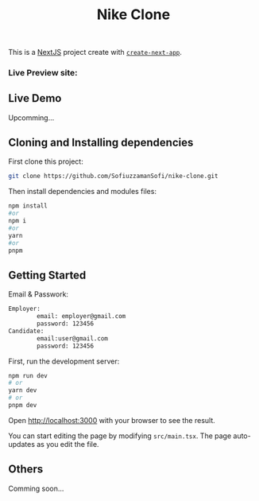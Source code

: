 <h1 align="center">
Nike Clone
</h1>

<br/>

This is a [NextJS](https://nextjs.org/) project create with [`create-next-app`](https://github.com/vercel/next.js/tree/canary/packages/create-next-app).

### Live Preview site: [](https:/)



## Live Demo
Upcomming...



## Cloning and Installing dependencies

First clone this project:

```bash
git clone https://github.com/SofiuzzamanSofi/nike-clone.git
```

Then install dependencies and modules files:

```bash
npm install
#or
npm i
#or
yarn
#or
pnpm
```
## Getting Started

Email & Passwork:

```bash
Employer:
        email: employer@gmail.com
        password: 123456
Candidate:
        email:user@gmail.com
        password: 123456
```

First, run the development server:

```bash
npm run dev
# or
yarn dev
# or
pnpm dev
```

Open [http://localhost:3000](http://localhost:3000) with your browser to see the result.

You can start editing the page by modifying `src/main.tsx`. The page auto-updates as you edit the file.

## Others

Comming soon...

